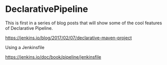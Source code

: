 # DeclarativePipeline

This is first in a series of blog posts that will show some of the cool features of Declarative Pipeline.

https://jenkins.io/blog/2017/02/07/declarative-maven-project


Using a Jenkinsfile

https://jenkins.io/doc/book/pipeline/jenkinsfile
